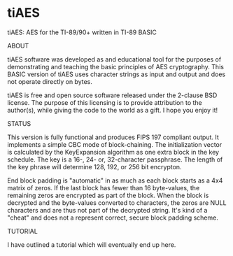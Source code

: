 # tiAES
tiAES: AES for the TI-89/90+ written in TI-89 BASIC  

ABOUT  

tiAES software was developed as and educational tool for the purposes of demonstrating and teaching the basic principles of AES cryptography. This BASIC version of tiAES uses character strings as input and output and does not operate directly on bytes.  

tiAES is free and open source software released under the 2-clause BSD license. The purpose of this licensing is to provide attribution to the author(s), while giving the code to the world as a gift. I hope you enjoy it!  

STATUS  

This version is fully functional and produces FIPS 197 compliant output. It implements a simple CBC mode of block-chaining. The initialization vector is calculated by the KeyExpansion algorithm as one extra block in the key schedule. The key is a 16-, 24- or, 32-character passphrase. The length of the key phrase will determine 128, 192, or 256 bit encrypton.

End block padding is "automatic" in as much as each block starts as a 4x4 matrix of zeros. If the last block has fewer than 16 byte-values, the remaining zeros are encrypted as part of the block. When the block is decrypted and the byte-values converted to characters, the zeros are NULL characters and are thus not part of the decrypted string. It's kind of a "cheat" and does not a represent correct, secure block padding scheme.

TUTORIAL  

I have outlined a tutorial which will eventually end up here.
